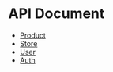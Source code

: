 # API Document

- [Product](https://github.com/buryne/_api-menejemen-products/blob/main/docs/prouducts.md)
- [Store](https://github.com/buryne/_api-menejemen-products/blob/main/docs/stores.md)
- [User](https://github.com/buryne/_api-menejemen-products/blob/main/docs/stores.md)
- [Auth](https://github.com/buryne/_api-menejemen-products/blob/main/docs/auth.md)
